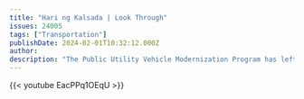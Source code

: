 ```yaml
---
title: "Hari ng Kalsada | Look Through"
issues: 24005
tags: ["Transportation"]
publishDate: 2024-02-01T10:32:12.000Z
author: 
description: "The Public Utility Vehicle Modernization Program has left many jeepney drivers and operators uncertain about their livelihood."
---
```


{{< youtube EacPPq1OEqU >}}